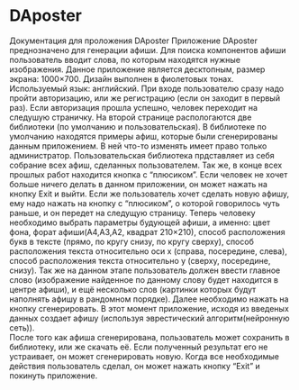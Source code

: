 # DAposter
Документация для проложения DAposter
    Приложение DAposter преднозначено для генерации афиши. Для поиска компонентов афиши пользователь вводит слова, по которым находятся нужные изображения.
    Данное приложение является десктопным, размер экрана: 1000×700. Дизайн выполнен в фиолетовых тонах. Используемый язык: английский.
    При входе пользователю сразу надо пройти авторизацию, или же регистрацию (если он заходит в первый раз). Если авторизация прошла успешно,
 человек переходит на следушую страничку. 
    На второй странице распологаются две библиотеки (по умолчанию и пользовательская).  В библиотеке по умолчанию находятся примеры афиш,
которые были сгенерированы данным приложением. В ней что-то изменять имеет право только администратор. Пользовательская библиотека
прдставляет из себя собрание всех афиш, сделанных пользователем. Так же, в конце всех прошлых работ находится кнопка с “плюсиком”.
Если человек не хочет больше ничего делать в данном приложении, он может нажать на кнопку Exit и выйти. Если же пользователь хочет 
сделать новую афишу, ему надо нажать на кнопку с “плюсиком”, о которой говорилось чуть раньше, и он передет на следущую страницу.
    Теперь человеку необходимо выбрать параметры будующей афиши, а именно: цвет фона, форат афиши(А4,А3,А2, квадрат 210×210),
способ расположения букв в тексте (прямо, по кругу снизу, по кругу сверху), способ расположения текста относительно оси х (справа, посередине, слева),
способ расположения текста относительно у (сверху, посередине, снизу). Так же на данном этапе пользователь должен ввести главное слово 
(изображение найденное по данному слову будет находится в центре афиши), и ещё несколько слов (картинки которых будут наполнять афишу в рандомном порядке).
Далее необходимо нажать на кнопку сгенерировать. 
В этот момент приложение, исходя из введеных данных создает афишу (используя эврестический алгоритм(нейронную сеть)).  
После того как афиша сгенерирована, пользователь может сохранить в библиотеку, или же скачать её. Если полученный результат его не устраивает, он может сгенерировать новую. Когда все необходимые действия пользователь сделал, он может нажать кнопку “Exit” и покинуть приложение.
